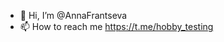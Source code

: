 - 👋 Hi, I’m @AnnaFrantseva
- 📫 How to reach me https://t.me/hobby_testing

<!---
AnnaFrantseva/AnnaFrantseva is a ✨ special ✨ repository because its `README.md` (this file) appears on your GitHub profile.
You can click the Preview link to take a look at your changes.
--->
